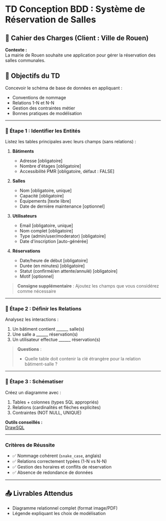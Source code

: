 # TD Conception BDD : Système de Réservation de Salles

## **📝 Cahier des Charges (Client : Ville de Rouen)**  
**Contexte :**  
La mairie de Rouen souhaite une application pour gérer la réservation des salles communales.  

## **🎯 Objectifs du TD**  
Concevoir le schéma de base de données en appliquant :  
- Conventions de nommage  
- Relations 1-N et N-N  
- Gestion des contraintes métier  
- Bonnes pratiques de modélisation  

---

### 📌 **Étape 1 : Identifier les Entités**  
Listez les tables principales avec leurs champs (sans relations) :  

1. **Bâtiments**  
   - Adresse [obligatoire]  
   - Nombre d'étages [obligatoire]  
   - Accessibilité PMR [obligatoire, défaut : FALSE]  

2. **Salles**  
   - Nom [obligatoire, unique]  
   - Capacité [obligatoire]  
   - Équipements [texte libre]  
   - Date de dernière maintenance [optionnel]  

3. **Utilisateurs**  
   - Email [obligatoire, unique]  
   - Nom complet [obligatoire]  
   - Type (admin/user/moderator) [obligatoire]  
   - Date d'inscription [auto-générée]  

4. **Réservations**  
   - Date/heure de début [obligatoire]  
   - Durée (en minutes) [obligatoire]  
   - Statut (confirmé/en attente/annulé) [obligatoire]  
   - Motif [optionnel]  

> **Consigne supplémentaire** : Ajoutez les champs que vous considérez comme nécessaire

---

### 📌 **Étape 2 : Définir les Relations**  
Analysez les interactions :  

1. Un bâtiment contient ______ salle(s)  
2. Une salle a ______ réservation(s)  
3. Un utilisateur effectue ______ réservation(s)  

> **Questions** :  
> - Quelle table doit contenir la clé étrangère pour la relation bâtiment-salle ?  

---

### 📌 **Étape 3 : Schématiser**  
Créez un diagramme avec :  
1. Tables + colonnes (types SQL appropriés)  
2. Relations (cardinalités et flèches explicites)  
3. Contraintes (NOT NULL, UNIQUE)  

**Outils conseillés :**  
[DrawSQL](https://drawsql.app/)

---

### **Critères de Réussite**  
- ✅ Nommage cohérent (`snake_case`, anglais)  
- ✅ Relations correctement typées (1-N vs N-N)  
- ✅ Gestion des horaires et conflits de réservation  
- ✅ Absence de redondance de données  

---

## **📤 Livrables Attendus**  
- Diagramme relationnel complet (format image/PDF)  
- Légende expliquant les choix de modélisation  
